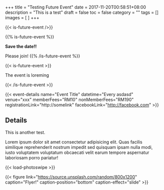 +++
title = "Testing Future Event"
date = 2017-11-20T00:58:51+08:00
description = "This is a test"
draft = false
toc = false
category = ""
tags = []
images = [
]
+++

{{< is-future-event />}}

{{% is-future-event %}}

**Save the date!!**

Please join!
{{% /is-future-event %}}

{{< is-future-event >}}

The event is loreming

{{< /is-future-event >}}

{{< event-details name="Event Title" datetime="Every asdasd" venue="xxx" memberFees="RM10" nonMemberFees="RM190" registrationLink="http://somelink" facebookLink="http://facebook.com" >}}

<!--more-->

## Details

This is another test.

Lorem ipsum dolor sit amet consectetur adipisicing elit. Quas facilis similique reprehenderit nostrum impedit sed quisquam ipsam nulla modi, iusto voluptatem voluptatum obcaecati velit earum tempore aspernatur laboriosam porro pariatur!

{{< load-photoswipe >}}

{{< figure link="https://source.unsplash.com/random/800x1200" caption="Flyer!" caption-position="bottom" caption-effect="slide" >}}
